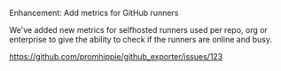 Enhancement: Add metrics for GitHub runners

We've added new metrics for selfhosted runners used per repo, org or enterprise
to give the ability to check if the runners are online and busy.

https://github.com/promhippie/github_exporter/issues/123
